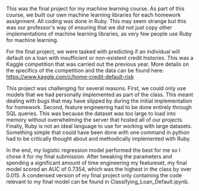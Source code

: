 This was the final project for my machine learning course. As part of this course, we built our own machine learning libraries for each homework assignment. All coding was done in Ruby. This may seem strange but this was our professor's way of ensuring that we did not just copy other implementations of machine learning libraries, as very few people use Ruby for machine learning.

For the final project, we were tasked with predicting if an individual will default on a loan with insufficient or non-existent credit histories. This was a Kaggle competition that was carried out the previous year. More details on the specifics of the competition and the data can be found here: https://www.kaggle.com/c/home-credit-default-risk

This project was challenging for several reasons. First, we could only use models that we had personally implemented as part of the class. This meant dealing with bugs that may have slipped by during the initial implementation for homework. Second, feature engineering had to be done entirely through SQL queries. This was because the dataset was too large to load into memory without overwhelming the server that hosted all of our projects. Finally, Ruby is not an ideal language to use for working with large datasets. Something simple that could have been done with one command in python had to be critically thought about and methodically implemented with Ruby.

In the end, my logistic regression model performed the best for me so I chose it for my final submission. After tweaking the parameters and spending a significant amount of time engineering my featureset, my final model scored an AUC of 0.7354, which was the highest in the class by over 0.015. A condensed version of my final project only containing the code relevant to my final model can be found in Classifying_Loan_Default.ipynb.
